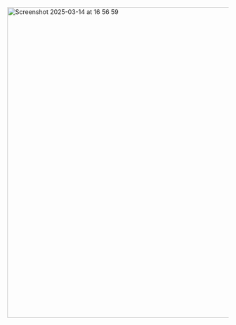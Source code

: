 <img width="708" alt="Screenshot 2025-03-14 at 16 56 59" src="https://github.com/user-attachments/assets/62a5c1a1-dbc1-489c-b33f-74fc69a62f79" />
